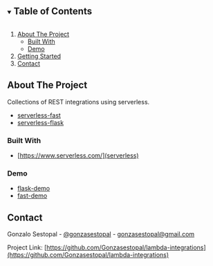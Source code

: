 <!-- TABLE OF CONTENTS -->
<details open="open">
  <summary><h2 style="display: inline-block">Table of Contents</h2></summary>
  <ol>
    <li>
      <a href="#about-the-project">About The Project</a>
      <ul>
        <li><a href="#built-with">Built With</a></li>
        <li><a href="#demo">Demo</a></li>
      </ul>
    </li>
    <li>
      <a href="#getting-started">Getting Started</a>
    </li>
    <li><a href="#contact">Contact</a></li>
  </ol>
</details>



<!-- ABOUT THE PROJECT -->
## About The Project

Collections of REST integrations using serverless.

- [serverless-fast](/serverless-fast/)
- [serverless-flask](/serverless-flask/)


### Built With

* [https://www.serverless.com/](serverless)


### Demo

- [flask-demo](https://hsdmx3gm9l.execute-api.us-east-1.amazonaws.com/dev/quote)
- [fast-demo](https://5qadhsmcme.execute-api.us-east-1.amazonaws.com/dev/)

<!-- CONTACT -->
## Contact

Gonzalo Sestopal - [@gonzasestopal](https://www.linkedin.com/in/gonzasestopal/) - gonzasestopal@gmail.com

Project Link: [https://github.com/Gonzasestopal/lambda-integrations](https://github.com/Gonzasestopal/lambda-integrations)
